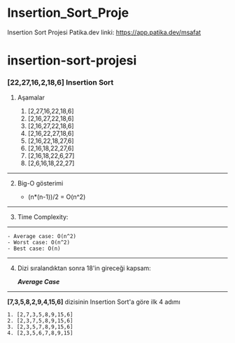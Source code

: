 # Insertion_Sort_Proje
Insertion Sort Projesi Patika.dev linki: https://app.patika.dev/msafat
# insertion-sort-projesi



### [22,27,16,2,18,6] Insertion Sort

1. Aşamalar

    1. [2,27,16,22,18,6]
    2. [2,16,27,22,18,6]
    3. [2,16,27,22,18,6]
    4. [2,16,22,27,18,6]
    5. [2,16,22,18,27,6]
    6. [2,16,18,22,27,6]
    7. [2,16,18,22,6,27]
    8. [2,6,16,18,22,27]
------
2. Big-O gösterimi

    * (n*(n-1))/2 = O(n^2)
------
3. Time Complexity:
------
    - Average case: O(n^2)
    - Worst case: O(n^2)
    - Best case: O(n)
------
4. Dizi sıralandıktan sonra 18'in gireceği kapsam:

    ***Average Case***
------
**[7,3,5,8,2,9,4,15,6]** dizisinin Insertion Sort'a göre ilk 4 adımı

    1. [2,7,3,5,8,9,15,6]
    2. [2,3,7,5,8,9,15,6]
    3. [2,3,5,7,8,9,15,6]
    4. [2,3,5,6,7,8,9,15]
